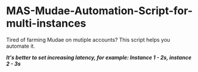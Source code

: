 # MAS-Mudae-Automation-Script-for-multi-instances

Tired of farming Mudae on mutiple accounts? This script helps you automate it.

***It's better to set increasing latency, for example: Instance 1 - 2s, instance 2 - 3s***
